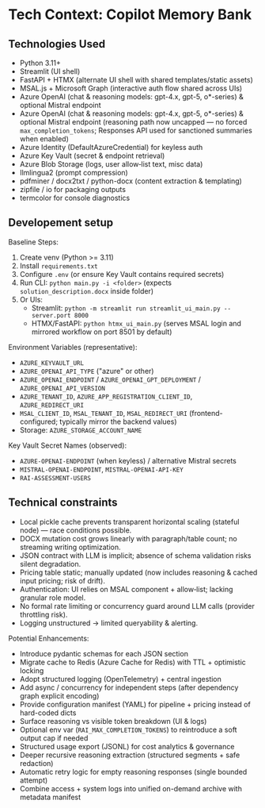 # Tech Context: Copilot Memory Bank

## Technologies Used

- Python 3.11+
- Streamlit (UI shell)
- FastAPI + HTMX (alternate UI shell with shared templates/static assets)
- MSAL.js + Microsoft Graph (interactive auth flow shared across UIs)
- Azure OpenAI (chat & reasoning models: gpt-4.x, gpt-5, o*-series) & optional Mistral endpoint
 - Azure OpenAI (chat & reasoning models: gpt-4.x, gpt-5, o*-series) & optional Mistral endpoint (reasoning path now uncapped — no forced `max_completion_tokens`; Responses API used for sanctioned summaries when enabled)
- Azure Identity (DefaultAzureCredential) for keyless auth
- Azure Key Vault (secret & endpoint retrieval)
- Azure Blob Storage (logs, user allow‑list text, misc data)
- llmlingua2 (prompt compression)
- pdfminer / docx2txt / python-docx (content extraction & templating)
- zipfile / io for packaging outputs
- termcolor for console diagnostics

## Developement setup

Baseline Steps:
1. Create venv (Python >= 3.11)
2. Install `requirements.txt`
3. Configure `.env` (or ensure Key Vault contains required secrets)
4. Run CLI: `python main.py -i <folder>` (expects `solution_description.docx` inside folder)
5. Or UIs:
	- Streamlit: `python -m streamlit run streamlit_ui_main.py --server.port 8000`
	- HTMX/FastAPI: `python htmx_ui_main.py` (serves MSAL login and mirrored workflow on port 8501 by default)

Environment Variables (representative):
- `AZURE_KEYVAULT_URL`
- `AZURE_OPENAI_API_TYPE` ("azure" or other)
- `AZURE_OPENAI_ENDPOINT` / `AZURE_OPENAI_GPT_DEPLOYMENT` / `AZURE_OPENAI_API_VERSION`
- `AZURE_TENANT_ID`, `AZURE_APP_REGISTRATION_CLIENT_ID`, `AZURE_REDIRECT_URI`
- `MSAL_CLIENT_ID`, `MSAL_TENANT_ID`, `MSAL_REDIRECT_URI` (frontend-configured; typically mirror the backend values)
- Storage: `AZURE_STORAGE_ACCOUNT_NAME`

Key Vault Secret Names (observed):
- `AZURE-OPENAI-ENDPOINT` (when keyless) / alternative Mistral secrets
- `MISTRAL-OPENAI-ENDPOINT`, `MISTRAL-OPENAI-API-KEY`
- `RAI-ASSESSMENT-USERS`

## Technical constraints

- Local pickle cache prevents transparent horizontal scaling (stateful node) — race conditions possible.
- DOCX mutation cost grows linearly with paragraph/table count; no streaming writing optimization.
- JSON contract with LLM is implicit; absence of schema validation risks silent degradation.
- Pricing table static; manually updated (now includes reasoning & cached input pricing; risk of drift).
- Authentication: UI relies on MSAL component + allow‑list; lacking granular role model.
- No formal rate limiting or concurrency guard around LLM calls (provider throttling risk).
- Logging unstructured → limited queryability & alerting.

Potential Enhancements:
- Introduce pydantic schemas for each JSON section
- Migrate cache to Redis (Azure Cache for Redis) with TTL + optimistic locking
- Adopt structured logging (OpenTelemetry) + central ingestion
- Add async / concurrency for independent steps (after dependency graph explicit encoding)
- Provide configuration manifest (YAML) for pipeline + pricing instead of hard-coded dicts
- Surface reasoning vs visible token breakdown (UI & logs)
- Optional env var (`RAI_MAX_COMPLETION_TOKENS`) to reintroduce a soft output cap if needed
- Structured usage export (JSONL) for cost analytics & governance
 - Deeper recursive reasoning extraction (structured segments + safe redaction)
 - Automatic retry logic for empty reasoning responses (single bounded attempt)
 - Combine access + system logs into unified on-demand archive with metadata manifest

